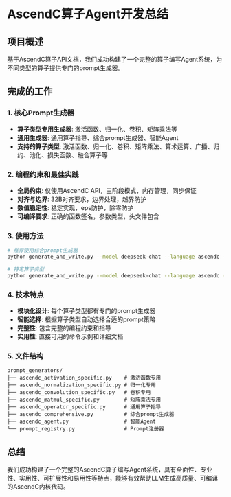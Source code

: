 # AscendC算子Agent开发总结

## 项目概述

基于AscendC算子API文档，我们成功构建了一个完整的算子编写Agent系统，为不同类型的算子提供专门的prompt生成器。

## 完成的工作

### 1. 核心Prompt生成器

- **算子类型专用生成器**: 激活函数、归一化、卷积、矩阵乘法等
- **通用生成器**: 通用算子指导、综合prompt生成器、智能Agent
- **支持的算子类型**: 激活函数、归一化、卷积、矩阵乘法、算术运算、广播、归约、池化、损失函数、融合算子等

### 2. 编程约束和最佳实践

- **全局约束**: 仅使用AscendC API，三阶段模式，内存管理，同步保证
- **对齐与边界**: 32B对齐要求，边界处理，越界防护
- **数值稳定性**: 稳定实现，eps防护，除零防护
- **可编译要求**: 正确的函数签名，参数类型，头文件包含

### 3. 使用方法

```bash
# 推荐使用综合prompt生成器
python generate_and_write.py --model deepseek-chat --language ascendc --strategy comprehensive --categories activation

# 特定算子类型
python generate_and_write.py --model deepseek-chat --language ascendc --strategy activation_specific --categories activation
```

### 4. 技术特点

- **模块化设计**: 每个算子类型都有专门的prompt生成器
- **智能选择**: 根据算子类型自动选择合适的prompt策略
- **完整性**: 包含完整的编程约束和指导
- **实用性**: 直接可用的命令示例和详细文档

### 5. 文件结构

```
prompt_generators/
├── ascendc_activation_specific.py    # 激活函数专用
├── ascendc_normalization_specific.py # 归一化专用
├── ascendc_convolution_specific.py   # 卷积专用
├── ascendc_matmul_specific.py        # 矩阵乘法专用
├── ascendc_operator_specific.py      # 通用算子指导
├── ascendc_comprehensive.py          # 综合prompt生成器
├── ascendc_agent.py                  # 智能Agent
└── prompt_registry.py                # Prompt注册器
```

## 总结

我们成功构建了一个完整的AscendC算子编写Agent系统，具有全面性、专业性、实用性、可扩展性和易用性等特点，能够有效帮助LLM生成高质量、可编译的AscendC内核代码。
